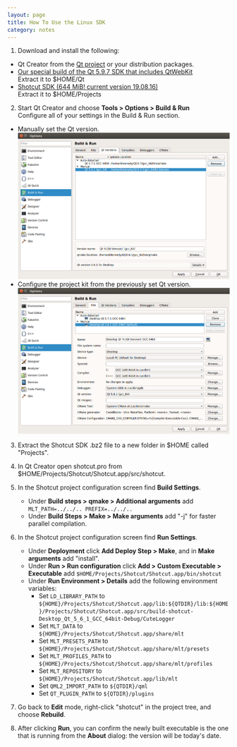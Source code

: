 ```yaml
---
layout: page
title: How To Use the Linux SDK
category: notes
---
```


1. Download and install the following:
  - Qt Creator from the [Qt project](https://www.qt.io/download-open-source/) or your distribution packages.
  - [Our special build of the Qt 5.9.7 SDK that includes QtWebKit](https://s3.amazonaws.com/misc.meltymedia/shotcut-build/qt-5.9.7-ubuntu16.04-x86_64.txz)    
    Extract it to $HOME/Qt
  - [Shotcut SDK (644 MiB! current version 19.08.16)](http://builds.us.meltytech.s3.amazonaws.com/shotcut/shotcut-linux-x86_64-sdk-190816.txz)    
    Extract it to $HOME/Projects

2. Start Qt Creator and choose **Tools &gt; Options &gt; Build &amp; Run**  
Configure all of your settings in the Build & Run section.
  - Manually set the Qt version.
  ![Version Settings](versions_build_run.png)
  - Configure the project kit from the previously set Qt version.
  ![Kit Settings](kits_build_run.png)  

3. Extract the Shotcut SDK .bz2 file to a new folder in $HOME called "Projects".
4. In Qt Creator open shotcut.pro from $HOME/Projects/Shotcut/Shotcut.app/src/shotcut.
5. In the Shotcut project configuration screen find **Build Settings**.  
   - Under **Build steps &gt; qmake &gt; Additional arguments** add  
   `MLT_PATH=../../.. PREFIX=../../..`
   - Under **Build Steps &gt; Make &gt; Make arguments** add "-j" for faster parallel compilation.
6. In the Shotcut project configuration screen find **Run Settings**.  
   - Under **Deployment** click **Add Deploy Step &gt; Make**, and in **Make arguments** add "install".  
   - Under **Run &gt; Run configuration** click **Add &gt; Custom Executable &gt; Executable** add   `$HOME/Projects/Shotcut/Shotcut.app/bin/shotcut`
   - Under **Run Environment &gt; Details** add the following environment variables:
     - Set `LD_LIBRARY_PATH` to `${HOME}/Projects/Shotcut/Shotcut.app/lib:${QTDIR}/lib:${HOME}/Projects/Shotcut/Shotcut.app/src/build-shotcut-Desktop_Qt_5_6_1_GCC_64bit-Debug/CuteLogger`
     - Set `MLT_DATA` to `${HOME}/Projects/Shotcut/Shotcut.app/share/mlt`
     - Set `MLT_PRESETS_PATH` to `${HOME}/Projects/Shotcut/Shotcut.app/share/mlt/presets`
     - Set `MLT_PROFILES_PATH` to `${HOME}/Projects/Shotcut/Shotcut.app/share/mlt/profiles`
     - Set `MLT_REPOSITORY` to `${HOME}/Projects/Shotcut/Shotcut.app/lib/mlt`
     - Set `QML2_IMPORT_PATH` to `${QTDIR}/qml`
     - Set `QT_PLUGIN_PATH` to `${QTDIR}/plugins`

7. Go back to **Edit** mode, right-click "shotcut" in the project tree, and choose **Rebuild**.

8. After clicking **Run**, you can confirm the newly built executable is the one
   that is running from the **About** dialog: the version will be today's date.
